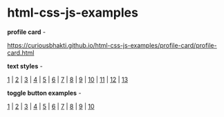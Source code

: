 # html-css-js-examples

**profile card** - 

https://curiousbhakti.github.io/html-css-js-examples/profile-card/profile-card.html


**text styles** - 

[1](https://curiousbhakti.github.io/html-css-js-examples/text-styles/text-html/text1.html) |
[2](https://curiousbhakti.github.io/html-css-js-examples/text-styles/text-html/text2.html) |
[3](https://curiousbhakti.github.io/html-css-js-examples/text-styles/text-html/text3.html) |
[4](https://curiousbhakti.github.io/html-css-js-examples/text-styles/text-html/text4.html) |
[5](https://curiousbhakti.github.io/html-css-js-examples/text-styles/text-html/text5.html) |
[6](https://curiousbhakti.github.io/html-css-js-examples/text-styles/text-html/text6.html) |
[7](https://curiousbhakti.github.io/html-css-js-examples/text-styles/text-html/text7.html) |
[8](https://curiousbhakti.github.io/html-css-js-examples/text-styles/text-html/text8.html) |
[9](https://curiousbhakti.github.io/html-css-js-examples/text-styles/text-html/text9.html) |
[10](https://curiousbhakti.github.io/html-css-js-examples/text-styles/text-html/text10.html) |
[11](https://curiousbhakti.github.io/html-css-js-examples/text-styles/text-html/text11.html) |
[12](https://curiousbhakti.github.io/html-css-js-examples/text-styles/text-html/text12.html) |
[13](https://curiousbhakti.github.io/html-css-js-examples/text-styles/text-html/text13.html)

**toggle button examples** - 

[1](https://curiousbhakti.github.io/html-css-js-examples/toggle-buttons/html/toggle1.html) |
[2](https://curiousbhakti.github.io/html-css-js-examples/toggle-buttons/html/toggle2.html) |
[3](https://curiousbhakti.github.io/html-css-js-examples/toggle-buttons/html/toggle3.html) |
[4](https://curiousbhakti.github.io/html-css-js-examples/toggle-buttons/html/toggle4.html) |
[5](https://curiousbhakti.github.io/html-css-js-examples/toggle-buttons/html/toggle5.html) |
[6](https://curiousbhakti.github.io/html-css-js-examples/toggle-buttons/html/toggle6.html) |
[7](https://curiousbhakti.github.io/html-css-js-examples/toggle-buttons/html/toggle7.html) |
[8](https://curiousbhakti.github.io/html-css-js-examples/toggle-buttons/html/toggle8.html) |
[9](https://curiousbhakti.github.io/html-css-js-examples/toggle-buttons/html/toggle9.html) |
[10](https://curiousbhakti.github.io/html-css-js-examples/toggle-buttons/html/toggle10.html)
